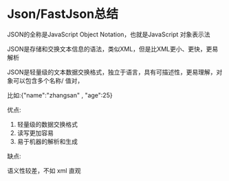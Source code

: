 # Json/FastJson总结

JSON的全称是JavaScript Object Notation，也就是JavaScript 对象表示法 

JSON是存储和交换文本信息的语法，类似XML，但是比XML更小、更快，更易解析 

JSON是轻量级的文本数据交换格式，独立于语言，具有可描述性，更易理解，对象可以包含多个名称/ 值对，

比如:{"name":"zhangsan" , "age":25}

优点:

1. 轻量级的数据交换格式
2. 读写更加容易
3. 易于机器的解析和生成

缺点:

语义性较差，不如 xml 直观






